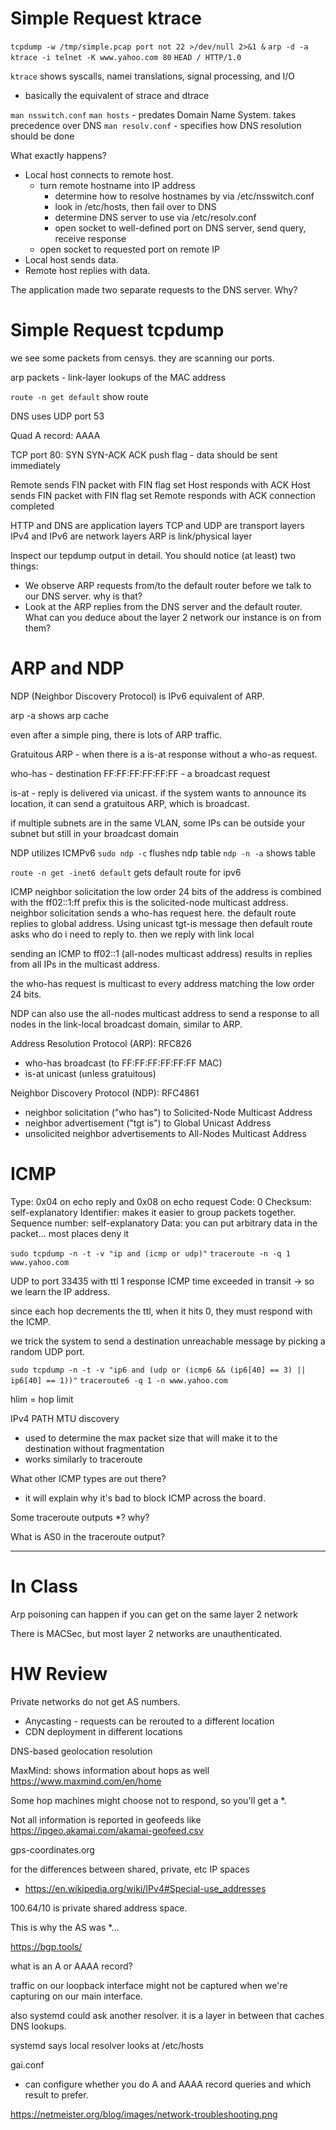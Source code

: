 # Simple Request ktrace

`tcpdump -w /tmp/simple.pcap port not 22 >/dev/null 2>&1 &`
`arp -d -a`
`ktrace -i telnet -K www.yahoo.com 80`
`HEAD / HTTP/1.0`

`ktrace` shows syscalls, namei translations, signal processing, and I/O
- basically the equivalent of strace and dtrace

`man nsswitch.conf`
`man hosts` - predates Domain Name System. takes precedence over DNS
`man resolv.conf` - specifies how DNS resolution should be done

What exactly happens?
- Local host connects to remote host.
  - turn remote hostname into IP address
    - determine how to resolve hostnames by via /etc/nsswitch.conf
    - look in /etc/hosts, then fail over to DNS
    - determine DNS server to use via /etc/resolv.conf
    - open socket to well-defined port on DNS server, send query, receive response
  - open socket to requested port on remote IP
- Local host sends data.
- Remote host replies with data.


The application made two separate requests to the DNS server. Why?

# Simple Request tcpdump

we see some packets from censys. they are scanning our ports.

arp packets - link-layer lookups of the MAC address

`route -n get default` show route

DNS uses UDP port 53

Quad A record: AAAA

TCP port 80:
SYN SYN-ACK ACK
push flag - data should be sent immediately

Remote sends FIN packet with FIN flag set
Host responds with ACK
Host sends FIN packet with FIN flag set
Remote responds with ACK
connection completed

HTTP and DNS are application layers
TCP and UDP are transport layers
IPv4 and IPv6 are network layers
ARP is link/physical layer

Inspect our tepdump output in detail. You should notice (at least) two things:
- We observe ARP requests from/to the default router before we talk to our DNS server. why is that?
- Look at the ARP replies from the DNS server and the default router. What can you
  deduce about the layer 2 network our instance is on from them?

# ARP and NDP

NDP (Neighbor Discovery Protocol) is IPv6 equivalent of ARP.

arp -a shows arp cache

even after a simple ping, there is lots of ARP traffic.

Gratuitous ARP - when there is a is-at response without a who-as request.

who-has - destination FF:FF:FF:FF:FF:FF - a broadcast request

is-at - reply is delivered via unicast. if the system wants to announce its location,
  it can send a gratuitous ARP, which is broadcast.

if multiple subnets are in the same VLAN, some IPs can be outside your subnet
but still in your broadcast domain

NDP utilizes ICMPv6
`sudo ndp -c` flushes ndp table
`ndp -n -a` shows table

`route -n get -inet6 default` gets default route for ipv6

ICMP neighbor solicitation
the low order 24 bits of the address is combined with the ff02::1:ff prefix
this is the solicited-node multicast address. neighbor solicitation sends a who-has request here.
the default route replies to global address. Using unicast tgt-is message
then default route asks who do i need to reply to.
then we reply with link local

sending an ICMP to ff02::1 (all-nodes multicast address) results in replies from all IPs in the multicast address.

the who-has request is multicast to every address matching the low order 24 bits.

NDP can also use the all-nodes multicast address to send a response to all
nodes in the link-local broadcast domain, similar to ARP.

Address Resolution Protocol (ARP): RFC826
- who-has broadcast (to FF:FF:FF:FF:FF:FF MAC)
- is-at unicast (unless gratuitous)

Neighbor Discovery Protocol (NDP): RFC4861
- neighbor solicitation ("who has") to Solicited-Node Multicast Address
- neighbor advertisement ("tgt is") to Global Unicast Address
- unsolicited neighbor advertisements to All-Nodes Multicast Address

# ICMP

Type: 0x04 on echo reply and 0x08 on echo request
Code: 0
Checksum: self-explanatory
Identifier: makes it easier to group packets together.
Sequence number: self-explanatory
Data: you can put arbitrary data in the packet... most places deny it

`sudo tcpdump -n -t -v "ip and (icmp or udp)"`
`traceroute -n -q 1 www.yahoo.com`

UDP to port 33435 with ttl 1
response ICMP time exceeded in transit -> so we learn the IP address.

since each hop decrements the ttl, when it hits 0, they must respond with the ICMP.

we trick the system to send a destination unreachable message by picking a random UDP port.

`sudo tcpdump -n -t -v "ip6 and (udp or (icmp6 && (ip6[40] == 3) || ip6[40] == 1))"`
`traceroute6 -q 1 -n www.yahoo.com`

hlim = hop limit

IPv4 PATH MTU discovery
- used to determine the max packet size that will make it to the destination without fragmentation
- works similarly to traceroute

What other ICMP types are out there?
- it will explain why it's bad to block ICMP across the board.

Some traceroute outputs *? why?

What is AS0 in the traceroute output?

---

# In Class

Arp poisoning can happen if you can get on the same layer 2 network

There is MACSec, but most layer 2 networks are unauthenticated.

# HW Review

Private networks do not get AS numbers.

- Anycasting - requests can be rerouted to a different location
- CDN deployment in different locations

DNS-based geolocation resolution

MaxMind: shows information about hops as well
https://www.maxmind.com/en/home

Some hop machines might choose not to respond, so you'll get a *.

Not all information is reported in geofeeds like
https://ipgeo.akamai.com/akamai-geofeed.csv

gps-coordinates.org

for the differences between shared, private, etc IP spaces
- https://en.wikipedia.org/wiki/IPv4#Special-use_addresses

100.64/10 is private shared address space.

This is why the AS was *...

https://bgp.tools/

what is an A or AAAA record?

traffic on our loopback interface might not be captured when we're
capturing on our main interface.

also systemd could ask another resolver. it is a layer
in between that caches DNS lookups.

systemd says local resolver looks at /etc/hosts

gai.conf
- can configure whether you do A and AAAA record queries
  and which result to prefer.

https://netmeister.org/blog/images/network-troubleshooting.png


